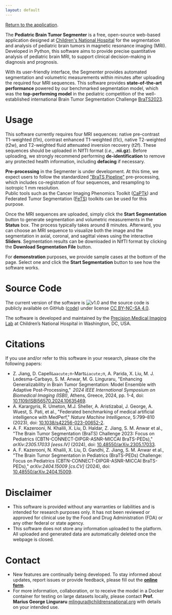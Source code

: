 ```yaml
---
layout: default
---
```


[Return to the application](https://caring-dragon-creative.ngrok-free.app/).

The **Pediatric Brain Tumor Segmenter** is a free, open-source web-based application
designed at [Children's National Hospital](https://www.childrensnational.org/) 
for the segmentation and analysis of pediatric brain tumors in magnetic resonance imaging (MRI). 
Developed in Python, this software aims to provide precise quantitative analysis 
of pediatric brain MRI, to support clinical decision-making in diagnosis and prognosis.  

With its user-friendly interface, the Segmenter provides automated segmentation 
and volumetric measurements within minutes after uploading the required four MRI sequences. 
This software provides **state-of-the-art performance** powered by our benchmarked 
segmentation model, which was the **top-performing model** in the pediatric competition of the 
well-established international Brain Tumor Segmentation Challenge 
[BraTS2023](https://www.synapse.org/Synapse:syn51156910/wiki/627802).  

# Usage

This software currently requires four MRI sequences: native pre-contrast T1-weighted (t1n), 
contrast enhanced T1-weighted (t1c), native T2-weighted (t2w), and 
T2-weighted fluid attenuated inversion recovery (t2f). These sequences should be 
uploaded in NIfTI format (*i.e.*, **.nii.gz**). Before uploading, 
we strongly recommend performing **de-identification** to remove any protected 
health information, including **defacing** if necessary. 

**Pre-processing** in the Segmenter is under development. At this time, 
we expect users to follow the standardized ["BraTS Pipeline"](https://arxiv.org/pdf/2404.15009) 
pre-processing, which includes co-registration of four sequences, and resampling to isotropic 1 mm resolution.  
Public tools such as the Cancer Imaging Phenomics Toolkit ([CaPTk](https://github.com/CBICA/CaPTk)) 
and Federated Tumor Segmentation ([FeTS](https://fets-ai.github.io/Front-End/process_data)) 
toolkits can be used for this purpose.  

Once the MRI sequences are uploaded, simply click the **Start Segmentation** button 
to generate segmentation and volumetric measurements in the **Status** box. 
The process typically takes around 8 minutes. Afterward, you can choose an MRI 
sequence to visualize both the image and the segmentation in axial, coronal, and sagittal views 
using the interactive **Sliders**. Segmentation results can be downloaded in 
NIfTI format by clicking the **Download Segmentation File** button.  

For **demonstration** purposes, we provide sample cases at the bottom of the page. 
Select one and click the **Start Segmentation** button to see how the software works.  

# Source Code

The current version of the software is ![v1.0](https://img.shields.io/badge/v1.0-brightgreen) 
and the source code is publicly available on GitHub 
([code](https://github.com/Precision-Medical-Imaging-Group/BraTS2024-PEDS)) 
under license [CC BY-NC-SA 4.0](https://creativecommons.org/licenses/by-nc-sa/4.0/). 

The software is developed and maintained by the [Precision Medical Imaging Lab](https://research.childrensnational.org/labs/precision-medical)
at Children’s National Hospital in Washington, DC, USA.  

# Citations

If you use and/or refer to this software in your research, please cite the following papers: 

* Z. Jiang, D. Capell`&aacute;`n-Mart`&iacute;`n, A. Parida, X. Liu, M. J. Ledesma-Carbayo, S. M. Anwar, M. G. Linguraru, 
"Enhancing Generalizability in Brain Tumor Segmentation: Model Ensemble with Adaptive Post-Processing," 
*2024 IEEE International Symposium on Biomedical Imaging (ISBI)*, Athens, Greece, 2024, pp. 1-4, 
doi: [10.1109/ISBI56570.2024.10635469](https://ieeexplore.ieee.org/document/10635469/authors#authors).
* A. Karargyris, R. Umeton, M.J. Sheller, A. Aristizabal, J. George, A. Wuest, S. Pati, et al., 
"Federated benchmarking of medical artificial intelligence with MedPerf," 
*Nature Machine Intelligence*, 5:799–810 (2023), doi: [10.1038/s42256-023-00652-2](https://doi.org/10.1038/s42256-023-00652-2).
* A. F. Kazerooni, N. Khalili, X. Liu, D. Haldar, Z. Jiang, S. M. Anwar et al., 
"The Brain Tumor Segmentation (BraTS) Challenge 2023: Focus on Pediatrics (CBTN-CONNECT-DIPGR-ASNR-MICCAI BraTS-PEDs),"
*arXiv:2305.17033 \[eess.IV\]* (2024), doi: [10.48550/arXiv.2305.17033](https://doi.org/10.48550/arXiv.2305.17033). 
* A. F. Kazerooni, N. Khalili, X. Liu, D. Gandhi, Z. Jiang, S. M. Anwar et al., 
"The Brain Tumor Segmentation in Pediatrics (BraTS-PEDs) Challenge: Focus on Pediatrics (CBTN-CONNECT-DIPGR-ASNR-MICCAI BraTS-PEDs)," 
*arXiv:2404.15009 \[cs.CV\]* (2024), doi: [10.48550/arXiv.2404.15009](https://doi.org/10.48550/arXiv.2404.15009).

# Disclaimer

* This software is provided without any warranties or liabilities and is intended for research purposes only. 
It has not been reviewed or approved for clinical use by the Food and Drug Administration (FDA) or any other federal or state agency. 
* This software does not store any information uploaded to the platform. 
All uploaded and generated data are automatically deleted once the webpage is closed. 

# Contact

* New features are continually being developed. To stay informed about updates, 
report issues or provide feedback, please fill out the 
[**online form**](https://docs.google.com/forms/d/e/1FAIpQLSfkH4l3Dcd1qNnH_dLgbiUAQWGKeSAnbBr3ndMwD5yhoZ7Pfw/viewform).   
* For more information, collaboration, or to receive the model in a Docker container 
for testing on large datasets locally, please contact 
**Prof. Marius George Linguraru** [mlingura@childrensnational.org](mailto:mlingura@childrensnational.org) with details on your intended use. 
